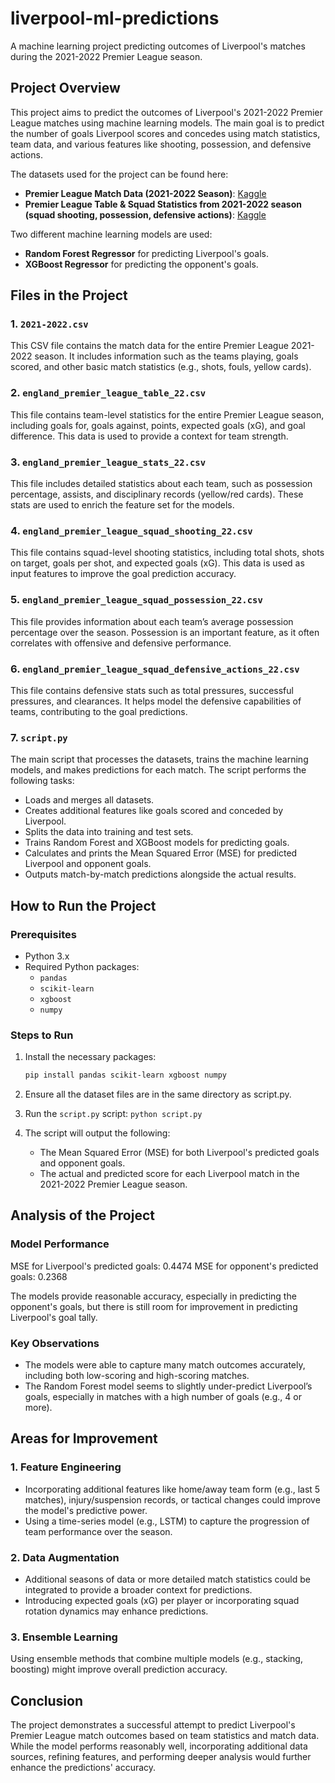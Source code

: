 # liverpool-ml-predictions
A machine learning project predicting outcomes of Liverpool's matches during the 2021-2022 Premier League season.

## Project Overview
This project aims to predict the outcomes of Liverpool's 2021-2022 Premier League matches using machine learning models. The main goal is to predict the number of goals Liverpool scores and concedes using match statistics, team data, and various features like shooting, possession, and defensive actions.

The datasets used for the project can be found here: 

- **Premier League Match Data (2021-2022 Season)**: [Kaggle](https://www.kaggle.com/datasets/saife245/english-premier-league)  
- **Premier League Table & Squad Statistics from 2021-2022 season (squad shooting, possession, defensive actions)**: [Kaggle](https://www.kaggle.com/datasets/mechatronixs/20212022-season-england-premier-league-team-data)

Two different machine learning models are used:
- **Random Forest Regressor** for predicting Liverpool's goals.
- **XGBoost Regressor** for predicting the opponent's goals.

## Files in the Project

### 1. `2021-2022.csv`
This CSV file contains the match data for the entire Premier League 2021-2022 season. It includes information such as the teams playing, goals scored, and other basic match statistics (e.g., shots, fouls, yellow cards).

### 2. `england_premier_league_table_22.csv`
This file contains team-level statistics for the entire Premier League season, including goals for, goals against, points, expected goals (xG), and goal difference. This data is used to provide a context for team strength.

### 3. `england_premier_league_stats_22.csv`
This file includes detailed statistics about each team, such as possession percentage, assists, and disciplinary records (yellow/red cards). These stats are used to enrich the feature set for the models.

### 4. `england_premier_league_squad_shooting_22.csv`
This file contains squad-level shooting statistics, including total shots, shots on target, goals per shot, and expected goals (xG). This data is used as input features to improve the goal prediction accuracy.

### 5. `england_premier_league_squad_possession_22.csv`
This file provides information about each team’s average possession percentage over the season. Possession is an important feature, as it often correlates with offensive and defensive performance.

### 6. `england_premier_league_squad_defensive_actions_22.csv`
This file contains defensive stats such as total pressures, successful pressures, and clearances. It helps model the defensive capabilities of teams, contributing to the goal predictions.

### 7. `script.py`
The main script that processes the datasets, trains the machine learning models, and makes predictions for each match. The script performs the following tasks:
- Loads and merges all datasets.
- Creates additional features like goals scored and conceded by Liverpool.
- Splits the data into training and test sets.
- Trains Random Forest and XGBoost models for predicting goals.
- Calculates and prints the Mean Squared Error (MSE) for predicted Liverpool and opponent goals.
- Outputs match-by-match predictions alongside the actual results.

## How to Run the Project

### Prerequisites
- Python 3.x
- Required Python packages:
  - `pandas`
  - `scikit-learn`
  - `xgboost`
  - `numpy`

### Steps to Run
1. Install the necessary packages:
   ```bash
   pip install pandas scikit-learn xgboost numpy

2. Ensure all the dataset files are in the same directory as script.py.

3. Run the `script.py` script:
`python script.py`

4. The script will output the following:
   - The Mean Squared Error (MSE) for both Liverpool's predicted goals and opponent goals.
   - The actual and predicted score for each Liverpool match in the 2021-2022 Premier League season.

## Analysis of the Project

### Model Performance
MSE for Liverpool's predicted goals: 0.4474
MSE for opponent's predicted goals: 0.2368

The models provide reasonable accuracy, especially in predicting the opponent's goals, but there is still room for improvement in predicting Liverpool's goal tally.

### Key Observations
- The models were able to capture many match outcomes accurately, including both low-scoring and high-scoring matches.
- The Random Forest model seems to slightly under-predict Liverpool’s goals, especially in matches with a high number of goals (e.g., 4 or more).

## Areas for Improvement

### 1. Feature Engineering
- Incorporating additional features like home/away team form (e.g., last 5 matches), injury/suspension records, or tactical changes could improve the model's predictive power.
- Using a time-series model (e.g., LSTM) to capture the progression of team performance over the season.

### 2. Data Augmentation
- Additional seasons of data or more detailed match statistics could be integrated to provide a broader context for predictions.
- Introducing expected goals (xG) per player or incorporating squad rotation dynamics may enhance predictions.
  
### 3. Ensemble Learning
Using ensemble methods that combine multiple models (e.g., stacking, boosting) might improve overall prediction accuracy.

## Conclusion
The project demonstrates a successful attempt to predict Liverpool's Premier League match outcomes based on team statistics and match data. While the model performs reasonably well, incorporating additional data sources, refining features, and performing deeper analysis would further enhance the predictions' accuracy.
